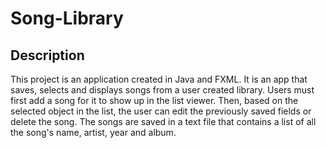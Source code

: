 # Song-Library

## Description
This project is an application created in Java and FXML. It is an app that saves, selects and displays songs from a user created library.
Users must first add a song for it to show up in the list viewer. Then, based on the selected object in the list, the user can edit the previously saved fields or delete the song.
The songs are saved in a text file that contains a list of all the song's name, artist, year and album.
